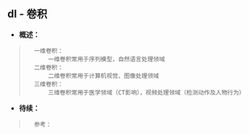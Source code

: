 ## dl - 卷积
- **概述：**
>       一维卷积：
>           一维卷积常用于序列模型，自然语言处理领域
>       二维卷积：
>           二维卷积常用于计算机视觉、图像处理领域
>       三维卷积：
>           三维卷积常用于医学领域（CT影响），视频处理领域（检测动作及人物行为）
>
>       
>
>       
>
>       
>
>       
>
>       
>
>       
>
>       
>
>       
>
>       
>
>       
>
>       
>
>       
>

- **待续：**
>       参考：            
>
>       
>
>       
>
>       
>
>       
>
>       
>
>       
>
>       
>
